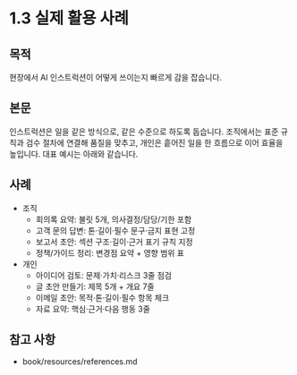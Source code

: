 # 1.3 실제 활용 사례

## 목적
현장에서 AI 인스트럭션이 어떻게 쓰이는지 빠르게 감을 잡습니다.

## 본문
인스트럭션은 일을 같은 방식으로, 같은 수준으로 하도록 돕습니다. 조직에서는 표준 규칙과 검수 절차에 연결해 품질을 맞추고, 개인은 흩어진 일을 한 흐름으로 이어 효율을 높입니다. 대표 예시는 아래와 같습니다.

## 사례
- 조직
  - 회의록 요약: 불릿 5개, 의사결정/담당/기한 포함
  - 고객 문의 답변: 톤·길이·필수 문구·금지 표현 고정
  - 보고서 초안: 섹션 구조·길이·근거 표기 규칙 지정
  - 정책/가이드 정리: 변경점 요약 + 영향 범위 표
- 개인
  - 아이디어 검토: 문제·가치·리스크 3줄 점검
  - 글 초안 만들기: 제목 5개 + 개요 7줄
  - 이메일 초안: 목적·톤·길이·필수 항목 체크
  - 자료 요약: 핵심·근거·다음 행동 3줄

## 참고 사항
- book/resources/references.md
